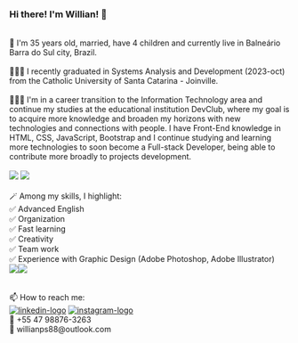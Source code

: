 ### Hi there! I'm Willian! 👋
<br>
🙂 I'm 35 years old, married, have 4 children and currently live in Balneário Barra do Sul city, Brazil.
<br>
<br>
🧑🏽‍🎓 I recently graduated in Systems Analysis and Development (2023-oct) from the Catholic University of Santa Catarina - Joinville.
<br>
<br>
👨🏽‍💻 I'm in a career transition to the Information Technology area and continue my studies at the educational institution DevClub, where my goal is to acquire more knowledge and broaden my horizons with new technologies and connections with people. I have Front-End knowledge in HTML, CSS, JavaScript, Bootstrap and I continue studying and learning more technologies to soon become a Full-stack Developer, being able to contribute more broadly to projects development.
<br>
<br>
<img src="https://img.shields.io/badge/HTML5-E34F26?style=for-the-badge&logo=html5&logoColor=white"> <img src="https://img.shields.io/badge/CSS3-1572B6?style=for-the-badge&logo=css3&logoColor=white">

<br>
<br>
🪄 Among my skills, I highlight:
<br>
✅ Advanced English
<br>
✅ Organization
<br>
✅ Fast learning
<br>
✅ Creativity
<br>
✅ Team work
<br>
✅ Experience with Graphic Design (Adobe Photoshop, Adobe Illustrator)
<br>
<img src='https://img.shields.io/badge/Adobe%20Photoshop-31A8FF?style=for-the-badge&logo=Adobe%20Photoshop&logoColor=black'><img src='https://img.shields.io/badge/Adobe%20Illustrator-FF9A00?style=for-the-badge&logo=adobe%20illustrator&logoColor=white'>
<br>
<br>
<br>
📫 How to reach me: <br>
<a href="https://www.linkedin.com/in/willian-p-santos/"><img src="https://img.shields.io/badge/LinkedIn-0077B5?style=for-the-badge&logo=linkedin&logoColor=white" alt="linkedin-logo"></a> <a href="https://www.instagram.com/willian_pocinhos/"><img src="https://img.shields.io/badge/Instagram-E4405F?style=for-the-badge&logo=instagram&logoColor=white" alt="instagram-logo"></a>
<br>
📱 +55 47 98876-3263
<br>
📧 willianps88@outlook.com


<!--
**willianps88/willianps88** is a ✨ _special_ ✨ repository because its `README.md` (this file) appears on your GitHub profile.

Here are some ideas to get you started:

- 🔭 I’m currently working on ...
- 🌱 I’m currently learning ...
- 👯 I’m looking to collaborate on ...
- 🤔 I’m looking for help with ...
- 💬 Ask me about ...
- 📫 How to reach me: ...
- 😄 Pronouns: ...
- ⚡ Fun fact: ...
-->
